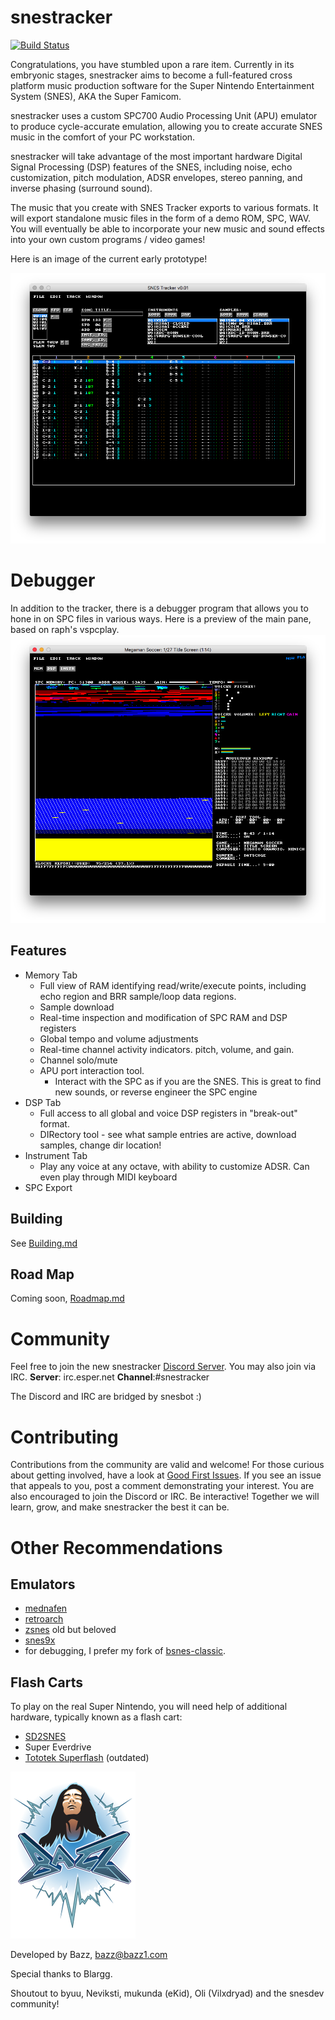 snestracker
===========

[![Build Status](https://dev.azure.com/bazzinotti/snestracker/_apis/build/status/bazzinotti.snestracker?branchName=master)](https://dev.azure.com/bazzinotti/snestracker/_build/latest?definitionId=1&branchName=master)

Congratulations, you have stumbled upon a rare item. Currently in its embryonic stages, snestracker aims to become a full-featured cross platform music production software for the Super Nintendo Entertainment System  (SNES), AKA the Super Famicom.

snestracker uses a custom SPC700 Audio Processing Unit (APU) emulator to produce cycle-accurate emulation, allowing you to create accurate SNES music in the comfort of your PC workstation.

snestracker will take advantage of the most important hardware Digital Signal Processing (DSP) features of the SNES, including noise, echo customization, pitch modulation, ADSR envelopes, stereo panning, and inverse phasing (surround sound).

The music that you create with SNES Tracker exports to various formats. It will export standalone music files in the form of a demo ROM, SPC, WAV. You will eventually be able to incorporate your new music and sound effects into your own custom programs / video games!

Here is an image of the current early prototype!

![snestracker early prototype preview](./pics/snestracker.png)

Debugger
========

In addition to the tracker, there is a debugger program that allows you to hone in on SPC files in various ways. Here is a preview of the main pane, based on raph's vspcplay.
![debugger photo](./pics/std-mem.png)

Features
--------
- Memory Tab
  - Full view of RAM identifying read/write/execute points, including echo region and BRR sample/loop data regions.
  - Sample download
  - Real-time inspection and modification of SPC RAM and DSP registers
  - Global tempo and volume adjustments
  - Real-time channel activity indicators. pitch, volume, and gain.
  - Channel solo/mute
  - APU port interaction tool.
    - Interact with the SPC as if you are the SNES. This is great to find new sounds, or reverse engineer the SPC engine
- DSP Tab
  - Full access to all global and voice DSP registers in "break-out" format.
  - DIRectory tool - see what sample entries are active, download samples, change dir location!
- Instrument Tab
  - Play any voice at any octave, with ability to customize ADSR. Can even play through MIDI keyboard
- SPC Export

Building
--------
See [Building.md](./Building.md)

Road Map
--------
Coming soon, [Roadmap.md](./Roadmap.md)

Community
=========

Feel free to join the new snestracker [Discord Server](https://discord.gg/2WXEJU9). You may also join via IRC. **Server**: irc.esper.net **Channel**:#snestracker

The Discord and IRC are bridged by snesbot :)

Contributing
============

Contributions from the community are valid and welcome! For those curious about getting involved, have a look at [Good First Issues](https://github.com/bazzinotti/snestracker/issues?q=is%3Aissue+is%3Aopen+label%3A%22good+first+issue%22). If you see an issue that appeals to you, post a comment demonstrating your interest. You are also encouraged to join the Discord or IRC. Be interactive! Together we will learn, grow, and make snestracker the best it can be.

Other Recommendations
=====================

Emulators
---------

- [mednafen](http://mednafen.fobby.net/ "Mednafen")
- [retroarch](http://www.libretro.com/)
- [zsnes](http://www.zsnes.com/) old but beloved
- [snes9x](http://www.snes9x.com/)
- for debugging, I prefer my fork of [bsnes-classic](https://github.com/bazzinotti/bsnes-classic).


Flash Carts
-----------
To play on the real Super Nintendo, you will need help of additional hardware, typically known as a flash cart:

- [SD2SNES](https://sd2snes.de)
- Super Everdrive
- [Tototek Superflash](http://www.tototek.com/store/index.php?main_page=product_info&cPath=1_8_11&products_id=39) (outdated)

![By Bazz](./pics/bazz.png)

Developed by Bazz, <bazz@bazz1.com>

Special thanks to Blargg.

Shoutout to byuu, Neviksti, mukunda (eKid), Oli (Vilxdryad) and the snesdev community!

